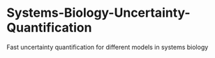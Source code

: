 # Systems-Biology-Uncertainty-Quantification
Fast uncertainty quantification for different models in systems biology
